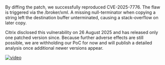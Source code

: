 By diffing the patch, we successfully reproduced CVE-2025-7776. The flaw is triggered via the /broker/xml. A missing null-terminator when copying a string left the destination buffer unterminated, causing a stack-overflow on later copy.

Citrix disclosed this vulnerability on 26 August 2025 and has released only one patched version since. Because further adverse effects are still possible, we are withholding our PoC for now and will publish a detailed analysis once additional newer versions appear.

[![video](video_link)](https://github.com/sezangel/IOT-vul/blob/main/Citrix%20Netscaler/CVE-2025-7776/image/CVE-2025-7776.mp4)
